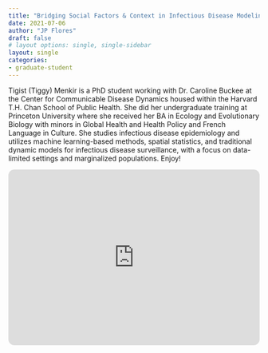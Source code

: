 ```yaml
---
title: "Bridging Social Factors & Context in Infectious Disease Modeling: Tiggy Menkir"
date: 2021-07-06
author: "JP Flores"
draft: false
# layout options: single, single-sidebar
layout: single
categories:
- graduate-student
---
```


Tigist (Tiggy) Menkir is a PhD student working with Dr. Caroline Buckee at the Center for Communicable Disease Dynamics housed within the Harvard T.H. Chan School of Public Health. She did her undergraduate training at Princeton University where she received her BA in Ecology and Evolutionary Biology with minors in Global Health and Health Policy and French Language in Culture. She studies infectious disease epidemiology and utilizes machine learning-based methods, spatial statistics, and traditional dynamic models for infectious disease surveillance, with a focus on data-limited settings and marginalized populations. Enjoy!

<iframe style="border-radius:12px" src="https://open.spotify.com/embed/episode/2gjajhjoIrLUAhfK639cuN?utm_source=generator&theme=0" width="100%" height="352" frameBorder="0" allowfullscreen="" allow="autoplay; clipboard-write; encrypted-media; fullscreen; picture-in-picture" loading="lazy"></iframe>